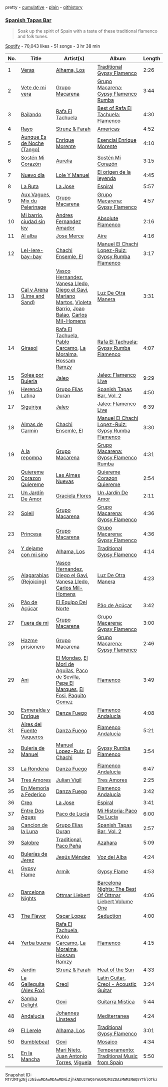 pretty - [cumulative](/playlists/cumulative/37i9dQZF1DX5Vpt0fhumU1.md) - [plain](/playlists/plain/37i9dQZF1DX5Vpt0fhumU1) - [githistory](https://github.githistory.xyz/mackorone/spotify-playlist-archive/blob/main/playlists/plain/37i9dQZF1DX5Vpt0fhumU1)

### [Spanish Tapas Bar](https://open.spotify.com/playlist/37i9dQZF1DX5Vpt0fhumU1)

> Soak up the spirit of Spain with a taste of these traditional flamenco and folk tunes.

[Spotify](https://open.spotify.com/user/spotify) - 70,043 likes - 51 songs - 3 hr 38 min

| No. | Title | Artist(s) | Album | Length |
|---|---|---|---|---|
| 1 | [Veras](https://open.spotify.com/track/2INMbTvlLhGs1b1O3EYhiS) | [Alhama, Los](https://open.spotify.com/artist/6Gg623dfCM6CrYGBt0twPX) | [Traditional Gypsy Flamenco](https://open.spotify.com/album/40NaiYoHAvxeLv0hj5BViC) | 2:26 |
| 2 | [Vete de mi vera](https://open.spotify.com/track/14WUytY9xks121FAmVkwxo) | [Grupo Macarena](https://open.spotify.com/artist/3g1lP3W3lirtFzWyaBfS4f) | [Grupo Macarena: Gypsy Flamenco Rumba](https://open.spotify.com/album/6Pth02lvYNd5mEAISGGb9r) | 3:44 |
| 3 | [Bailando](https://open.spotify.com/track/6mRdsz7INXEZjFiPdXBbCp) | [Rafa El Tachuela](https://open.spotify.com/artist/1VPNobfvjhHDuXbyJyynTk) | [Best of Rafa El Tachuela: Flamenco](https://open.spotify.com/album/1ReQcQyYGGMCGmGglpcq0L) | 4:30 |
| 4 | [Rayo](https://open.spotify.com/track/5FpJy5woYptiLlLY4M8b4t) | [Strunz & Farah](https://open.spotify.com/artist/2Vr1fub6eNIztdUNeFPvJj) | [Americas](https://open.spotify.com/album/4N1aKzXuJLHXBW6Hp5ZxSw) | 4:52 |
| 5 | [Aunque Es de Noche \(Tango\)](https://open.spotify.com/track/2Ixtw9MGKVBxaa6aRb43H0) | [Enrique Morente](https://open.spotify.com/artist/4rJk8GmrNf1g07EsuoZSzJ) | [Esencial Enrique Morente](https://open.spotify.com/album/429mOLPu8Sl3E4Pw5wOPuc) | 4:10 |
| 6 | [Sostén Mi Corazón](https://open.spotify.com/track/2VL18BYruMoFmrX2FOH0Kh) | [Aurelia](https://open.spotify.com/artist/6tnJc05Vcp2PyNBCgkcAiA) | [Sostén Mi Corazón](https://open.spotify.com/album/59HfyTWuPadCXE8Nd7q3ij) | 3:15 |
| 7 | [Nuevo día](https://open.spotify.com/track/4bFaDjWTSbudJdO9J0fp71) | [Lole Y Manuel](https://open.spotify.com/artist/698bm15EgCHVHJovNestUx) | [El origen de la leyenda](https://open.spotify.com/album/5puBCIL3oMbkrYmsdL0vPT) | 4:45 |
| 8 | [La Ruta](https://open.spotify.com/track/1rvyOxnUuxI8jfYoRpZ4FG) | [La Jose](https://open.spotify.com/artist/55o2GKmozOaWhYDBaFBPC2) | [Espiral](https://open.spotify.com/album/0ChzWpUTTbq6PRut9pQdSI) | 5:57 |
| 9 | [Aux Vagues, Mix du Pelerinage](https://open.spotify.com/track/3Y1Mt1wDksUZXGTaY0jHGO) | [Grupo Macarena](https://open.spotify.com/artist/3g1lP3W3lirtFzWyaBfS4f) | [Grupo Macarena: Gypsy Flamenco](https://open.spotify.com/album/6VmYzpmaaEJe66Sy9ZK4qO) | 4:57 |
| 10 | [Mi barrio, ciudad sin ley](https://open.spotify.com/track/5kQyFHsAwgWrKGKv7dkWzj) | [Andres Fernandez Amador](https://open.spotify.com/artist/51I56WKQXjYbL6DApt07qO) | [Absolute Flamenco](https://open.spotify.com/album/64ydWqsSid08IPBocvpOvp) | 2:16 |
| 11 | [Al alba](https://open.spotify.com/track/2g1oUOP1r8DpzXvd1PMafY) | [Jose Merce](https://open.spotify.com/artist/7p5J8SfKU9Rulp7tcA53G8) | [Aire](https://open.spotify.com/album/7F7AQLPetH2wvAUtJAP5Xk) | 4:16 |
| 12 | [Lel\-lere\-bay\-bay](https://open.spotify.com/track/38hZfOZ0EWf33WLwcTh9tH) | [Chachi Ensemle, El](https://open.spotify.com/artist/0TEof0oj8lFZMZv3wAvAZE) | [Manuel El Chachi Lopez\-Ruiz: Gypsy Rumba Flamenco](https://open.spotify.com/album/24dVmdybMczU8CmAmCDJ8E) | 3:17 |
| 13 | [Cal y Arena \(Lime and Sand\)](https://open.spotify.com/track/0ztlNAjWEX2n6EwU47nAWQ) | [Vasco Hernandez](https://open.spotify.com/artist/5qHWYMAzg5sEONXNtiqzAM), [Vanesa Lledo](https://open.spotify.com/artist/6db18gdaJ3buJIpjmAxaLP), [Diego el Gavi](https://open.spotify.com/artist/2FuC6pBl9eslfd4a8udMO9), [Mariano Martos](https://open.spotify.com/artist/4IJDMdZIPM7TrCRqG1mbxM), [Violeta Barrio](https://open.spotify.com/artist/312QqHYy6WuciQQCuWsguB), [Joao Balao](https://open.spotify.com/artist/2KZpjZrljn55KF40jzoqMr), [Carlos Mil\-Homens](https://open.spotify.com/artist/2H2PjehaUM4tOJY7BwTv0T) | [Luz De Otra Manera](https://open.spotify.com/album/6TVAcRyDCNLiE8Twv9JHq3) | 3:31 |
| 14 | [Girasol](https://open.spotify.com/track/0Movfm8qJpJcmQrt3ZrQKH) | [Rafa El Tachuela](https://open.spotify.com/artist/1VPNobfvjhHDuXbyJyynTk), [Pablo Carcamo](https://open.spotify.com/artist/6Nxv0zr9DVeusjZpewzriS), [La Moraima](https://open.spotify.com/artist/4DyCHXN1RPYrHRAYDyce0z), [Hossam Ramzy](https://open.spotify.com/artist/1f52NJ98E9Pz2hJQ8oe4sD) | [Rafa El Tachuela: Gypsy Rumba Flamenco](https://open.spotify.com/album/3MOuR4Uu3xqbvWbktOGODk) | 4:07 |
| 15 | [Solea por Buleria](https://open.spotify.com/track/2dF6NArfoU0loSNs3VtRpa) | [Jaleo](https://open.spotify.com/artist/5Q48J2yjDOKzNIdmY0oExU) | [Jaleo: Flamenco Live](https://open.spotify.com/album/1UwLILJa8ApmLI5EAhy28w) | 9:29 |
| 16 | [Herencia Latina](https://open.spotify.com/track/6JHbrhPppO84ab8K7cHPA1) | [Grupo Elias Duran](https://open.spotify.com/artist/34MmLK8qhpf5Q0BfxXs7UR) | [Spanish Tapas Bar, Vol\. 2](https://open.spotify.com/album/67rNWYVgI01pHZ80vFfVFs) | 4:50 |
| 17 | [Siguiriya](https://open.spotify.com/track/4uN1QNG2bs8PlSW1nYP2B6) | [Jaleo](https://open.spotify.com/artist/5Q48J2yjDOKzNIdmY0oExU) | [Jaleo: Flamenco Live](https://open.spotify.com/album/1UwLILJa8ApmLI5EAhy28w) | 6:39 |
| 18 | [Almas de Carmin](https://open.spotify.com/track/2C5dxcLw9FbI60cL3VcaRz) | [Chachi Ensemle, El](https://open.spotify.com/artist/0TEof0oj8lFZMZv3wAvAZE) | [Manuel El Chachi Lopez\-Ruiz: Gypsy Rumba Flamenco](https://open.spotify.com/album/24dVmdybMczU8CmAmCDJ8E) | 3:30 |
| 19 | [A la repompa](https://open.spotify.com/track/1qTlInfzSjgaGbFo1q6jhT) | [Grupo Macarena](https://open.spotify.com/artist/3g1lP3W3lirtFzWyaBfS4f) | [Grupo Macarena: Gypsy Flamenco Rumba](https://open.spotify.com/album/6Pth02lvYNd5mEAISGGb9r) | 4:31 |
| 20 | [Quiereme Corazon Quiereme](https://open.spotify.com/track/0K38jgUjNNXz6AEgQneS6M) | [Las Almas Nuevas](https://open.spotify.com/artist/5LSP2iBRUfSpFUY7xOislt) | [Quiereme Corazon Quiereme](https://open.spotify.com/album/7z9wIysqZqoUNFso68D3zK) | 2:54 |
| 21 | [Un Jardín De Amor](https://open.spotify.com/track/0tB9K5yKFC9vJPsZsZB17l) | [Graciela Flores](https://open.spotify.com/artist/1XcbatNvZ4Dv7PgPELmQWJ) | [Un Jardín De Amor](https://open.spotify.com/album/3nJ6jn0yfUEl1ic8qnGqiK) | 2:11 |
| 22 | [Soleil](https://open.spotify.com/track/0k4Y2TqLUPNJ8euMibKQ4z) | [Grupo Macarena](https://open.spotify.com/artist/3g1lP3W3lirtFzWyaBfS4f) | [Grupo Macarena: Gypsy Flamenco](https://open.spotify.com/album/6VmYzpmaaEJe66Sy9ZK4qO) | 4:36 |
| 23 | [Princesa](https://open.spotify.com/track/5n7F3uCgTypj8anKwxQB5l) | [Grupo Macarena](https://open.spotify.com/artist/3g1lP3W3lirtFzWyaBfS4f) | [Grupo Macarena: Gypsy Flamenco](https://open.spotify.com/album/6VmYzpmaaEJe66Sy9ZK4qO) | 4:36 |
| 24 | [Y dejame con mi sino](https://open.spotify.com/track/1TpfaYxONeYxEzpm2pIolj) | [Alhama, Los](https://open.spotify.com/artist/6Gg623dfCM6CrYGBt0twPX) | [Traditional Gypsy Flamenco](https://open.spotify.com/album/40NaiYoHAvxeLv0hj5BViC) | 4:14 |
| 25 | [Alagarabias \(Rejoicing\)](https://open.spotify.com/track/1yZrDWBbUIoT4Ik0nGyqKI) | [Vasco Hernandez](https://open.spotify.com/artist/5qHWYMAzg5sEONXNtiqzAM), [Diego el Gavi](https://open.spotify.com/artist/2FuC6pBl9eslfd4a8udMO9), [Vanesa Lledo](https://open.spotify.com/artist/6db18gdaJ3buJIpjmAxaLP), [Carlos Mil\-Homens](https://open.spotify.com/artist/2H2PjehaUM4tOJY7BwTv0T) | [Luz De Otra Manera](https://open.spotify.com/album/6TVAcRyDCNLiE8Twv9JHq3) | 4:23 |
| 26 | [Pão de Açúcar](https://open.spotify.com/track/07ZdqvJ37JIGrbybE2iVPZ) | [El Equipo Del Norte](https://open.spotify.com/artist/3NlkrQ9iKKw6VZlWr0lk0U) | [Pão de Açúcar](https://open.spotify.com/album/5qz7sVtLSdqQatSiYUpJWM) | 3:42 |
| 27 | [Fuera de mi](https://open.spotify.com/track/7tbYo2WPobHpu1KF4JOnyf) | [Grupo Macarena](https://open.spotify.com/artist/3g1lP3W3lirtFzWyaBfS4f) | [Grupo Macarena: Gypsy Flamenco](https://open.spotify.com/album/6VmYzpmaaEJe66Sy9ZK4qO) | 3:00 |
| 28 | [Hazme prisionero](https://open.spotify.com/track/3rj1n9yIPievM2BnHm2JIB) | [Grupo Macarena](https://open.spotify.com/artist/3g1lP3W3lirtFzWyaBfS4f) | [Grupo Macarena: Gypsy Flamenco](https://open.spotify.com/album/6VmYzpmaaEJe66Sy9ZK4qO) | 2:46 |
| 29 | [Ani](https://open.spotify.com/track/1IhBf3dcL0kRyxQbISW7Jv) | [El Mondao](https://open.spotify.com/artist/6ZWL87UA30dQLCwP9pcJp6), [El Mori de Aguilas](https://open.spotify.com/artist/1uBEhNHvzx8B4cm8ihJKz4), [Paco de Sevilla](https://open.spotify.com/artist/72Ik41iwiim8HUTilM6FSL), [Pepe El Marques](https://open.spotify.com/artist/4mF5KYqhyuBKTZHvnOeGI6), [El Fosi](https://open.spotify.com/artist/0ALDT54x6p28C0xobYE1uZ), [Paquito Gomez](https://open.spotify.com/artist/6msMiaHArZdAQeurrwjKvU) | [Flamenco](https://open.spotify.com/album/0PfYBxRtVurOuMWebBmgw9) | 3:49 |
| 30 | [Esmeralda y Enrique](https://open.spotify.com/track/3ECQbH2Pj8fPCefI60bUPK) | [Danza Fuego](https://open.spotify.com/artist/48bWbzfBH3pdeDark30gJ4) | [Flamenco Andalucía](https://open.spotify.com/album/2eJahO4Ks4kkchZpUPBL8D) | 4:08 |
| 31 | [Aires del Fuente Vaqueros](https://open.spotify.com/track/6s2aEvw1FCfxwHaUAJuRPe) | [Danza Fuego](https://open.spotify.com/artist/48bWbzfBH3pdeDark30gJ4) | [Flamenco Andalucía](https://open.spotify.com/album/2eJahO4Ks4kkchZpUPBL8D) | 5:21 |
| 32 | [Buleria de Manuel](https://open.spotify.com/track/3LVBA3pqKNcNFyWOVjQOlI) | [Manuel Lopez\-Ruiz](https://open.spotify.com/artist/6xhZFDNkudQnLXBSMI4AUo), [El Chachi](https://open.spotify.com/artist/4n875W84fNuDHcf9uD9D2R) | [Gypsy Rumba Flamenco](https://open.spotify.com/album/4SKgLW5QhafMeJocwxAleS) | 3:54 |
| 33 | [La Rondena](https://open.spotify.com/track/5nLAMwCOLkoXAjq0y4lfVK) | [Danza Fuego](https://open.spotify.com/artist/48bWbzfBH3pdeDark30gJ4) | [Flamenco Andalucía](https://open.spotify.com/album/2eJahO4Ks4kkchZpUPBL8D) | 6:47 |
| 34 | [Tres Amores](https://open.spotify.com/track/7DpDb8R3OxTr3FaiKwhYKB) | [Julian Vigil](https://open.spotify.com/artist/37iIAObpTKbDOZ9BjSrmMv) | [Tres Amores](https://open.spotify.com/album/01HM86e0bYj6oqXdCJ03AN) | 2:25 |
| 35 | [En Memoria a Federico](https://open.spotify.com/track/5flkDyefFtVmYqYhidHsOq) | [Danza Fuego](https://open.spotify.com/artist/48bWbzfBH3pdeDark30gJ4) | [Flamenco Andalucía](https://open.spotify.com/album/2eJahO4Ks4kkchZpUPBL8D) | 3:42 |
| 36 | [Creo](https://open.spotify.com/track/3xLI0IZFsFPa2M18rOIPSV) | [La Jose](https://open.spotify.com/artist/55o2GKmozOaWhYDBaFBPC2) | [Espiral](https://open.spotify.com/album/0ChzWpUTTbq6PRut9pQdSI) | 3:41 |
| 37 | [Entre Dos Aguas](https://open.spotify.com/track/5hVqZ5hnvQGT4LOpUVuJUa) | [Paco de Lucía](https://open.spotify.com/artist/3h8OjAdgYXVRoMZ8jFd6Uw) | [Mi Historia: Paco De Lucia](https://open.spotify.com/album/4psU1Z4bLtTOwZjmmL6lid) | 6:00 |
| 38 | [Cancion de la Luna](https://open.spotify.com/track/22jn5snbSZJsEamjIogEEH) | [Grupo Elias Duran](https://open.spotify.com/artist/34MmLK8qhpf5Q0BfxXs7UR) | [Spanish Tapas Bar, Vol\. 2](https://open.spotify.com/album/67rNWYVgI01pHZ80vFfVFs) | 2:57 |
| 39 | [Salobre](https://open.spotify.com/track/3LEPJoznozSSiHQXSn8UAT) | [Traditional](https://open.spotify.com/artist/1U5zgr455OGyIkLNXvDdrf), [Paco Peña](https://open.spotify.com/artist/4OYPdvtRCWaLVmUrm1eiTa) | [Azahara](https://open.spotify.com/album/7woAczJxgzS1fiARwlCp96) | 5:09 |
| 40 | [Bulerías de Jerez](https://open.spotify.com/track/6WuYlzvZsSSeldas0MgH56) | [Jesús Méndez](https://open.spotify.com/artist/6LMLp1gpyFAI4Sc6NkgPqB) | [Voz del Alba](https://open.spotify.com/album/3JGbQd6AttYZuvkl1GdGxt) | 4:24 |
| 41 | [Gypsy Flame](https://open.spotify.com/track/1VQwO0EPtJViDEsqLpsnV1) | [Armik](https://open.spotify.com/artist/2Z8XcWdgy5dSaiQR3d7tHK) | [Gypsy Flame](https://open.spotify.com/album/1o7kL55w6IvIGz4mfWJjfu) | 4:53 |
| 42 | [Barcelona Nights](https://open.spotify.com/track/2rJY1HlLcOXsQYMPUnhQxa) | [Ottmar Liebert](https://open.spotify.com/artist/1AhYnfs5mzb3ennyLFXlYD) | [Barcelona Nights: The Best Of Ottmar Liebert Volume One](https://open.spotify.com/album/0o91xvgRJz0ZLb5cCPzFo8) | 4:06 |
| 43 | [The Flavor](https://open.spotify.com/track/3oxqugZiGg6uIzY4beGaCx) | [Oscar Lopez](https://open.spotify.com/artist/3ELktghnE5zeabnHdNycyh) | [Seduction](https://open.spotify.com/album/7n9XvIP2pVI53sbdEvbaTX) | 4:00 |
| 44 | [Yerba buena](https://open.spotify.com/track/2ytD1he4cklb86ZbY6Bnra) | [Rafa El Tachuela](https://open.spotify.com/artist/1VPNobfvjhHDuXbyJyynTk), [Pablo Carcamo](https://open.spotify.com/artist/6Nxv0zr9DVeusjZpewzriS), [La Moraima](https://open.spotify.com/artist/4DyCHXN1RPYrHRAYDyce0z), [Hossam Ramzy](https://open.spotify.com/artist/1f52NJ98E9Pz2hJQ8oe4sD) | [Flamenco](https://open.spotify.com/album/1dWXg3wCJRWfpG5D4Z44m0) | 4:15 |
| 45 | [Jardin](https://open.spotify.com/track/1tlV5fKrV7aojTanUs3ahZ) | [Strunz & Farah](https://open.spotify.com/artist/2Vr1fub6eNIztdUNeFPvJj) | [Heat of the Sun](https://open.spotify.com/album/3VfS4TjmlMevQ2GNPSjS6k) | 4:33 |
| 46 | [La Galleguita \(Alex Fox\)](https://open.spotify.com/track/5xA18rxmeheOcwI6Df6lBG) | [Creol](https://open.spotify.com/artist/4qAhA0go0zXBxDIfo7mWT3) | [Latin Guitar, Creol \- Acoustic Guitar](https://open.spotify.com/album/3mHceGmx6av5rNkzFwhfu6) | 3:24 |
| 47 | [Samba Delight](https://open.spotify.com/track/2SbLBxUtlSzz8nIYFQstwq) | [Govi](https://open.spotify.com/artist/72RlKNzcCZkmb20K5dDwOB) | [Guitarra Mistica](https://open.spotify.com/album/45KOqLRGUYnnA9l59l0eaU) | 5:44 |
| 48 | [Andalucia](https://open.spotify.com/track/6ExQLKsX71y57iO7iA8Ggd) | [Johannes Linstead](https://open.spotify.com/artist/3bO8GsqYe5H4xTkcP5ZUZm) | [Mediterranea](https://open.spotify.com/album/6sxRxfaqxOLUq6YffLmoak) | 4:24 |
| 49 | [El Lerele](https://open.spotify.com/track/2o0lsWNI9sc0VGMPKarlsq) | [Alhama, Los](https://open.spotify.com/artist/6Gg623dfCM6CrYGBt0twPX) | [Traditional Gypsy Flamenco](https://open.spotify.com/album/40NaiYoHAvxeLv0hj5BViC) | 3:01 |
| 50 | [Bumblebeat](https://open.spotify.com/track/0aiqrNJkcz1xDGUD8HLrRz) | [Govi](https://open.spotify.com/artist/72RlKNzcCZkmb20K5dDwOB) | [Mosaico](https://open.spotify.com/album/6PAB5rJADQ7HFjp0fzKjba) | 4:34 |
| 51 | [En la Mancha](https://open.spotify.com/track/6qixM3ocxbC7JzrDg2YwrD) | [Mari Nieto](https://open.spotify.com/artist/1kpBaXhyD5w2NMYoklvChj), [Juan Antonio Torres](https://open.spotify.com/artist/1JXR84Lo1dOJcc8re1H5lw), [Viguela](https://open.spotify.com/artist/2MPy4JFvIlApj1PbxNTHBF) | [Temperamento: Traditional Music from Spain](https://open.spotify.com/album/7hlw3I2DL1JV4uw99h5BtC) | 5:50 |

Snapshot ID: `MTY2MTg2NjczNiwwMDAwMDAwMDNiZjhkNDU2YWQ5YmU0NzM3ZDAzMWM2NWQ5YThlOTkz`
